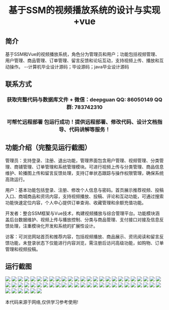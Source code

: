 <p><h1 align="center">基于SSM的视频播放系统的设计与实现+vue</h1></p>

## 简介
基于SSM和Vue的视频播放系统，角色分为管理员和用户；功能包括视频管理、用户管理、商品管理、订单管理、留言反馈和论坛互动，支持视频上传、播放和互动操作。    --计算机毕业设计源码；毕设源码；java毕业设计源码


## 联系方式
<p><h3 align="center">获取完整代码与数据库文件 + 微信：deepguan QQ: 86050149 QQ群: 783742310</h3></p>
<p><h3 align="center">可帮忙远程部署 包运行成功！提供远程部署、修改代码、设计文档指导、代码讲解等服务！</h3></p>

## 功能介绍（完整见运行截图）
管理员：支持登录、注册、退出功能，管理界面包含用户管理、视频管理、分类管理、商铺管理、订单管理和系统管理模块。可进行视频上传与分类管理、商品信息维护、轮播图上传和留言反馈处理，支持订单状态跟踪与操作权限管理，确保系统高效运行。

用户：基本功能包括登录、注册、修改个人信息与密码。首页展示推荐视频、投稿入口、商城商品和资讯内容，支持视频播放、投稿、评论和互动功能，可通过搜索功能快速定位内容，个人中心提供订单查询、收藏管理和余额充值功能。

开发者：整合SSM框架与Vue技术，构建视频播放与综合管理平台。功能模块涵盖后台数据维护、视频上传与播放控制、分类与商品管理、支付接口对接及信息反馈处理，注重模块化开发和系统的扩展性设计。

访客：可浏览网站首页和推荐内容，包括视频播放、商品展示、资讯阅读和留言反馈功能，未登录状态下仅能进行内容浏览，需注册后访问高级功能，如购物、订单管理和视频投稿。


## 运行截图
![](img/001.jpg)
![](img/002.jpg)
![](img/003.jpg)
![](img/004.jpg)
![](img/005.jpg)
![](img/006.jpg)
![](img/007.jpg)
![](img/008.jpg)
![](img/009.jpg)
![](img/010.jpg)
![](img/011.jpg)
![](img/012.jpg)
![](img/013.jpg)
![](img/014.jpg)
![](img/015.jpg)
![](img/016.jpg)
![](img/017.jpg)
![](img/018.jpg)
![](img/019.jpg)
![](img/020.jpg)
![](img/021.jpg)
![](img/022.jpg)
![](img/023.jpg)
![](img/024.jpg)
![](img/025.jpg)
![](img/026.jpg)
![](img/027.jpg)
![](img/028.jpg)
![](img/029.jpg)
![](img/030.jpg)
![](img/031.jpg)
![](img/032.jpg)
![](img/033.jpg)
![](img/034.jpg)
![](img/035.jpg)
![](img/036.jpg)
![](img/037.jpg)
![](img/038.jpg)
![](img/039.jpg)
![](img/040.jpg)
![](img/041.jpg)
![](img/042.jpg)
![](img/043.jpg)
![](img/044.jpg)
![](img/045.jpg)
![](img/046.jpg)
![](img/047.jpg)
![](img/048.jpg)
![](img/049.jpg)
![](img/050.jpg)
![](img/051.jpg)
![](img/052.jpg)
![](img/053.jpg)
![](img/054.jpg)
![](img/055.jpg)
![](img/056.jpg)

<p>本代码来源于网络,仅供学习参考使用!</p>

